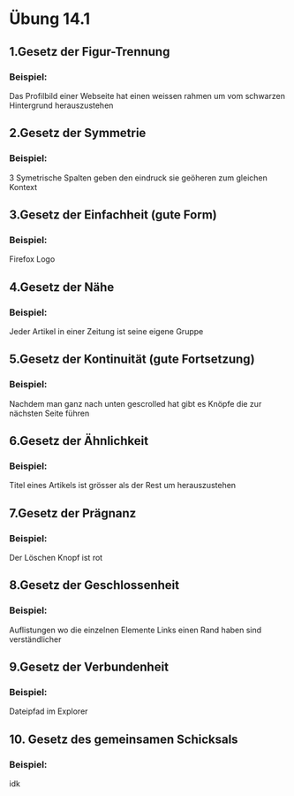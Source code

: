 # Übung 14.1 #

## 1.Gesetz der Figur-Trennung
### Beispiel:
Das Profilbild einer Webseite hat einen weissen rahmen um vom schwarzen Hintergrund herauszustehen
## 2.Gesetz der Symmetrie
### Beispiel:
3 Symetrische Spalten geben den eindruck sie geöheren zum gleichen Kontext
## 3.Gesetz der Einfachheit (gute Form)
### Beispiel:
Firefox Logo
## 4.Gesetz der Nähe
### Beispiel:
Jeder Artikel in einer Zeitung ist seine eigene Gruppe
## 5.Gesetz der Kontinuität (gute Fortsetzung)
### Beispiel:
Nachdem man ganz nach unten gescrolled hat gibt es Knöpfe die zur nächsten Seite führen
## 6.Gesetz der Ähnlichkeit
### Beispiel:
Titel eines Artikels ist grösser als der Rest um herauszustehen
## 7.Gesetz der Prägnanz
### Beispiel:
Der Löschen Knopf ist rot
## 8.Gesetz der Geschlossenheit
### Beispiel:
Auflistungen wo die einzelnen Elemente Links einen Rand haben sind verständlicher
## 9.Gesetz der Verbundenheit
### Beispiel:
Dateipfad im Explorer
## 10. Gesetz des gemeinsamen Schicksals
### Beispiel:
idk